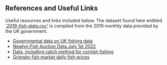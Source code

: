 ## References and Useful Links 
Useful resources and links included below. The dataset found here entitled [*'2019-fish-data.csv'*](Code/2019-fish-data.csv) is compiled from the 2019 monthly data provided by the UK government.

- [Governmental data on UK fishing data](https://www.gov.uk/government/collections/monthly-uk-sea-fisheries-statistics)
- [Newlyn Fish Auction Data July 1st 2022](http://swfpa.com/wp-content/uploads/2022/07/1st.pdf)
- [Data, including catch method for cornish fishing](https://wildharbour.co.uk/)
- [Grimsby fish market daily fish prices](https://grimsbyfishmarket.co.uk/prices/)
